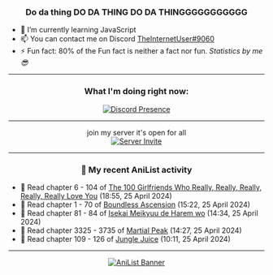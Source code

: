 <div align="center">

### Do da thing DO DA THING DO DA THINGGGGGGGGGGG
</div>

- 🌱 I’m currently learning JavaScript
- 📫 You can contact me on Discord [TheInternetUser#9060](https://discord.com/users/534117072796385300)
- ⚡ Fun fact: 80% of the Fun fact is neither a fact nor fun. _Statistics by me 😎_
<hr>

<div align="center">

### What I'm doing right now:
[![Discord Presence](https://lanyard.cnrad.dev/api/534117072796385300)](https://discord.com/users/534117072796385300)
<hr>

join my server it's open for all <br>
[![Server Invite](https://invidget.switchblade.xyz/bfYgVHxrSs)](https://discord.gg/bfYgVHxrSs)

<hr>
  
### 🌸 My recent AniList activity

</div>

<!-- ANILIST_ACTIVITY:start -->

-   📖 Read chapter 6 - 104 of [The 100 Girlfriends Who Really, Really, Really, Really, Really Love You](https://anilist.co/manga/114416) (18:55, 25 April 2024)
-   📖 Read chapter 1 - 70 of [Boundless Ascension](https://anilist.co/manga/159439) (15:22, 25 April 2024)
-   📖 Read chapter 81 - 84 of [Isekai Meikyuu de Harem wo](https://anilist.co/manga/99462) (14:34, 25 April 2024)
-   📖 Read chapter 3325 - 3735 of [Martial Peak](https://anilist.co/manga/104494) (14:27, 25 April 2024)
-   📖 Read chapter 109 - 126 of [Jungle Juice](https://anilist.co/manga/128882) (10:11, 25 April 2024)

<!-- ANILIST_ACTIVITY:end -->
<hr>

<div align="center">

[![AniList Banner](https://img.anili.st/User/929966)](https://anilist.co/user/TheInternetUser)

<!-- ![Profile views](https://gpvc.arturio.dev/TheInternetUse7) Since 2023-01-09 -->
<br>


</div>
